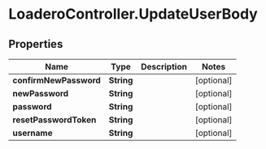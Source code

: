 # LoaderoController.UpdateUserBody

## Properties
Name | Type | Description | Notes
------------ | ------------- | ------------- | -------------
**confirmNewPassword** | **String** |  | [optional] 
**newPassword** | **String** |  | [optional] 
**password** | **String** |  | [optional] 
**resetPasswordToken** | **String** |  | [optional] 
**username** | **String** |  | [optional] 


